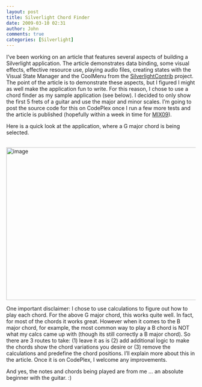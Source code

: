 ```yaml
---
layout: post
title: Silverlight Chord Finder
date: 2009-03-10 02:31
author: John
comments: true
categories: [Silverlight]
---
```

<p>I’ve been working on an article that features several aspects of building a Silverlight application. The article demonstrates data binding, some visual effects, effective resource use, playing audio files, creating states with the Visual State Manager and the CoolMenu from the <a href="http://silverlightcontrib.codeplex.com/">SilverlightContrib</a> project. The point of the article is to demonstrate these aspects, but I figured I might as well make the application fun to write. For this reason, I chose to use a chord finder as my sample application (see below). I decided to only show the first 5 frets of a guitar and use the major and minor scales. I’m going to post the source code for this on CodePlex once I run a few more tests and the article is published (hopefully within a week in time for <a href="http://2009.visitmix.com/">MIX09</a>). </p>  <p>Here is a quick look at the application, where a G major chord is being selected.</p>  <p>&#160;<a href="/wp-content/uploads/files/media/image/WindowsLiveWriter/SilverlightChordFinder_21E3/image_5.png"><img style="border-bottom: 0px; border-left: 0px; display: inline; border-top: 0px; border-right: 0px" title="image" border="0" alt="image" src="/wp-content/uploads/files/media/image/WindowsLiveWriter/SilverlightChordFinder_21E3/image_thumb_1.png" width="532" height="406" /></a> </p>  <p>One important disclaimer: I chose to use calculations to figure out how to play each chord. For the above G major chord, this works quite well. In fact, for most of the chords it works great. However when it comes to the B major chord, for example, the most common way to play a B chord is NOT what my calcs came up with (though its still correctly a B major chord). So there are 3 routes to take: (1) leave it as is (2) add additional logic to make the chords show the chord variations you desire or (3) remove the calculations and predefine the chord positions. I’ll explain more about this in the article. Once it is on CodePlex, I welcome any improvements.</p>  <p>And yes, the notes and chords being played are from me … an absolute beginner with the guitar. :)</p>

